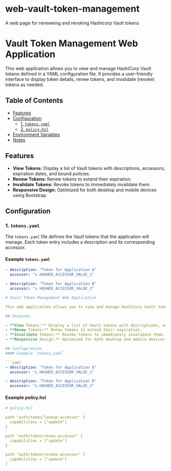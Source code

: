 # web-vault-token-management
A web page for reneweing and revoking Hashicorp Vault tokens

# Vault Token Management Web Application

This web application allows you to view and manage HashiCorp Vault tokens defined in a YAML configuration file. It provides a user-friendly interface to display token details, renew tokens, and invalidate (revoke) tokens as needed.

## Table of Contents

- [Features](#features)
- [Configuration](#configuration)
  - [1. `tokens.yaml`](#1-tokensyaml)
  - [2. `policy.hcl`](#2-policyhcl)
- [Environment Variables](#environment-variables)
- [Notes](#notes)

## Features

- **View Tokens:** Display a list of Vault tokens with descriptions, accessors, expiration dates, and bound policies.
- **Renew Tokens:** Renew tokens to extend their expiration.
- **Invalidate Tokens:** Revoke tokens to immediately invalidate them.
- **Responsive Design:** Optimized for both desktop and mobile devices using Bootstrap.

## Configuration

### 1. `tokens.yaml`

The `tokens.yaml` file defines the Vault tokens that the application will manage. Each token entry includes a description and its corresponding accessor.

#### Example `tokens.yaml`

```yaml
- description: "Token for Application A"
  accessor: "s.HASHED_ACCESSOR_VALUE_1"

- description: "Token for Application B"
  accessor: "s.HASHED_ACCESSOR_VALUE_2"

# Vault Token Management Web Application

This web application allows you to view and manage HashiCorp Vault tokens defined in a YAML configuration file. It provides a user-friendly interface to display token details, renew tokens, and invalidate (revoke) tokens as needed.

## Features

- **View Tokens:** Display a list of Vault tokens with descriptions, accessors, expiration dates, and bound policies.
- **Renew Tokens:** Renew tokens to extend their expiration.
- **Invalidate Tokens:** Revoke tokens to immediately invalidate them.
- **Responsive Design:** Optimized for both desktop and mobile devices using Bootstrap.

## Configuration
#### Example `tokens.yaml`

```yaml
- description: "Token for Application A"
  accessor: "s.HASHED_ACCESSOR_VALUE_1"

- description: "Token for Application B"
  accessor: "s.HASHED_ACCESSOR_VALUE_2"
```

#### Example policy.hcl
```yaml
# policy.hcl

path "auth/token/lookup-accessor" {
  capabilities = ["update"]
}

path "auth/token/renew-accessor" {
  capabilities = ["update"]
}

path "auth/token/revoke-accessor" {
  capabilities = ["update"]
}
```
